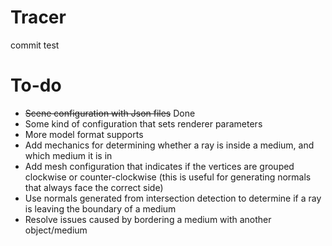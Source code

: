 # Tracer
commit test

# To-do
- ~~Scene configuration with Json files~~ Done
- Some kind of configuration that sets renderer parameters
- More model format supports
- Add mechanics for determining whether a ray is inside a medium, and which medium it is in
- Add mesh configuration that indicates if the vertices are grouped clockwise or counter-clockwise (this is useful for generating normals that always face the correct side)
- Use normals generated from intersection detection to determine if a ray is leaving the boundary of a medium
- Resolve issues caused by bordering a medium with another object/medium